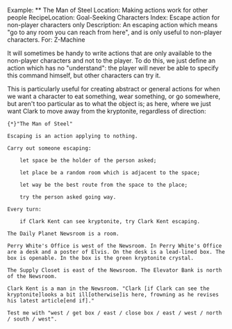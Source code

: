 Example: ** The Man of Steel
Location: Making actions work for other people
RecipeLocation: Goal-Seeking Characters
Index: Escape action for non-player characters only
Description: An escaping action which means "go to any room you can reach from here", and is only useful to non-player characters.
For: Z-Machine

  
It will sometimes be handy to write actions that are only available to the non-player characters and not to the player. To do this, we just define an action which has no "understand": the player will never be able to specify this command himself, but other characters can try it.

  
This is particularly useful for creating abstract or general actions for when we want a character to eat something, wear something, or go somewhere, but aren't too particular as to what the object is; as here, where we just want Clark to move away from the kryptonite, regardless of direction:

  

``` inform7
{*}"The Man of Steel"

Escaping is an action applying to nothing.

Carry out someone escaping:

	let space be the holder of the person asked;

	let place be a random room which is adjacent to the space;

	let way be the best route from the space to the place;

	try the person asked going way.

Every turn:

	if Clark Kent can see kryptonite, try Clark Kent escaping.

The Daily Planet Newsroom is a room.

Perry White's Office is west of the Newsroom. In Perry White's Office are a desk and a poster of Elvis. On the desk is a lead-lined box. The box is openable. In the box is the green kryptonite crystal.

The Supply Closet is east of the Newsroom. The Elevator Bank is north of the Newsroom.

Clark Kent is a man in the Newsroom. "Clark [if Clark can see the kryptonite]looks a bit ill[otherwise]is here, frowning as he revises his latest article[end if]."

Test me with "west / get box / east / close box / east / west / north / south / west".
```

